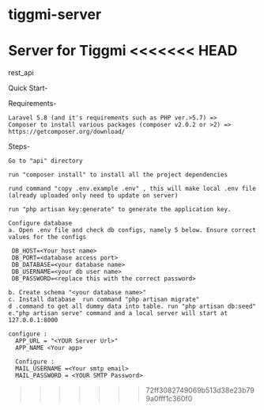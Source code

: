 # tiggmi-server
Server for Tiggmi
<<<<<<< HEAD
=======



rest_api

Quick Start-

Requirements-

    Laravel 5.8 (and it's requirements such as PHP ver.>5.7) =>
    Composer to install various packages (composer v2.0.2 or >2) => https://getcomposer.org/download/

Steps-


    Go to "api" directory

    run "composer install" to install all the project dependencies

    rund command "copy .env.example .env" , this will make local .env file (already uploaded only need to update on server)

    run "php artisan key:generate" to generate the application key.

    Configure database
    a. Open .env file and check db configs, namely 5 below. Ensure correct values for the configs

     DB_HOST=<Your host name>
     DB_PORT=<database access port>
     DB_DATABASE=<your database name>
     DB_USERNAME=<your db user name>
     DB_PASSWORD=<replace this with the correct password>

    b. Create schema "<your database name>" 
    c. Install database  run command "php artisan migrate"
    d .command to get all dummy data into table. run "php artisan db:seed" 
    e."php artisan serve" command and a local server will start at 127.0.0.1:8000

    configure :
      APP_URL = "<YOUR Server Url>"
      APP_NAME <Your app>
      
      Configure : 
      MAIL_USERNAME =<Your smtp email>
      MAIL_PASSWORD = <YOUR SMTP Password>
>>>>>>> 72ff3082749069b513d38e23b799a0fff1c360f0
